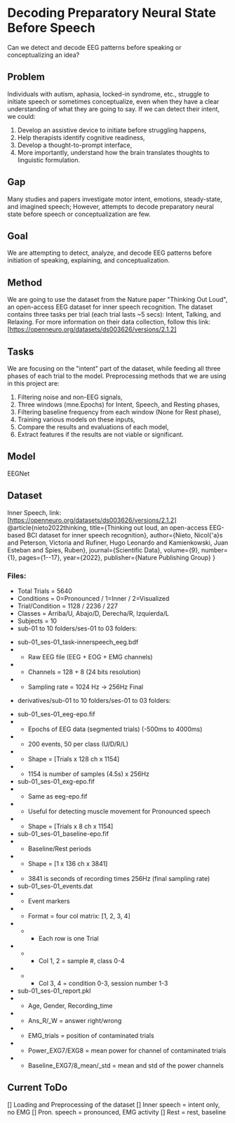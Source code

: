 # Decoding Preparatory Neural State Before Speech
Can we detect and decode EEG patterns before speaking or conceptualizing an idea?

## Problem
Individuals with autism, aphasia, locked-in syndrome, etc., struggle to initiate speech or sometimes conceptualize, even when they have a clear understanding of what they are going to say. If we can detect their intent, we could:
1. Develop an assistive device to initiate before struggling happens,
2. Help therapists identify cognitive readiness,
3. Develop a thought-to-prompt interface,
4. More importantly, understand how the brain translates thoughts to linguistic formulation.

## Gap
Many studies and papers investigate motor intent, emotions, steady-state, and imagined speech; However, attempts to decode preparatory neural state before speech or conceptualization are few.

## Goal
We are attempting to detect, analyze, and decode EEG patterns before initiation of speaking, explaining, and conceptualization.

## Method
We are going to use the dataset from the Nature paper "Thinking Out Loud", an open-access EEG dataset for inner speech recognition. The dataset contains three tasks per trial (each trial lasts ~5 secs): Intent, Talking, and Relaxing. For more information on their data collection, follow this link: [https://openneuro.org/datasets/ds003626/versions/2.1.2]

## Tasks
We are focusing on the "intent" part of the dataset, while feeding all three phases of each trial to the model. Preprocessing methods that we are using in this project are:
1. Filtering noise and non-EEG signals,
2. Three windows (mne.Epochs) for Intent, Speech, and Resting phases,
3. Filtering baseline frequency from each window (None for Rest phase),
4. Training various models on these inputs,
5. Compare the results and evaluations of each model,
6. Extract features if the results are not viable or significant.

## Model
EEGNet

## Dataset
Inner Speech, link: [https://openneuro.org/datasets/ds003626/versions/2.1.2]
@article{nieto2022thinking,
  title={Thinking out loud, an open-access EEG-based BCI dataset for inner speech recognition},
  author={Nieto, Nicol{\'a}s and Peterson, Victoria and Rufiner, Hugo Leonardo and Kamienkowski, Juan Esteban and Spies, Ruben},
  journal={Scientific Data},
  volume={9},
  number={1},
  pages={1--17},
  year={2022},
  publisher={Nature Publishing Group}
}
### Files:
* Total Trials = 5640
* Conditions = 0=Pronounced / 1=Inner / 2=Visualized
* Trial/Condition = 1128 / 2236 / 227
* Classes = Arriba/U, Abajo/D, Derecha/R, Izquierda/L
* Subjects = 10
* sub-01 to 10 folders/ses-01 to 03 folders:
- sub-01_ses-01_task-innerspeech_eeg.bdf
- - Raw EEG file (EEG + EOG + EMG channels)
- - Channels = 128 + 8 (24 bits resolution)
- - Sampling rate = 1024 Hz -> 256Hz Final
* derivatives/sub-01 to 10 folders/ses-01 to 03 folders:
- sub-01_ses-01_eeg-epo.fif
- - Epochs of EEG data (segmented trials) (-500ms to 4000ms)
- - 200 events, 50 per class (U/D/R/L)
- - Shape = [Trials x 128 ch x 1154]
- - 1154 is number of samples (4.5s) x 256Hz
- sub-01_ses-01_exg-epo.fif
- - Same as eeg-epo.fif
- - Useful for detecting muscle movement for Pronounced speech
- - Shape = [Trials x 8 ch x 1154]
- sub-01_ses-01_baseline-epo.fif
- - Baseline/Rest periods
- - Shape = [1 x 136 ch x 3841]
- - 3841 is seconds of recording times 256Hz (final sampling rate)
- sub-01_ses-01_events.dat
- - Event markers
- - Format = four col matrix: [1, 2, 3, 4]
- - - Each row is one Trial
- - - Col 1, 2 = sample #, class 0-4
- - - Col 3, 4 = condition 0-3, session number 1-3
- sub-01_ses-01_report.pkl
- - Age, Gender, Recording_time
- - Ans_R/_W = answer right/wrong
- - EMG_trials = position of contaminated trials
- - Power_EXG7/EXG8 = mean power for channel of contaminated trials
- - Baseline_EXG7/8_mean/_std = mean and std of the power channels

## Current ToDo
[] Loading and Preprocessing of the dataset
[] Inner speech = intent only, no EMG
[] Pron. speech = pronounced, EMG activity
[] Rest         = rest, baseline
